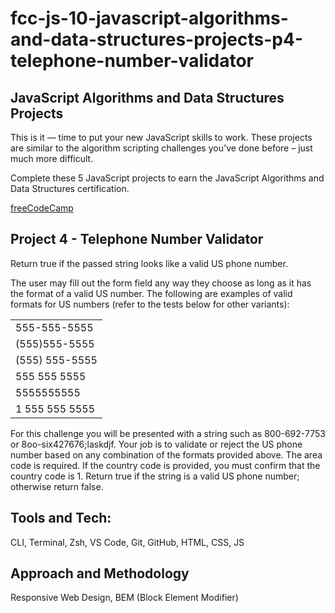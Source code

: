 # fcc-js-10-javascript-algorithms-and-data-structures-projects-p4-telephone-number-validator

## JavaScript Algorithms and Data Structures Projects

This is it — time to put your new JavaScript skills to work. These projects are similar to the algorithm scripting challenges you've done before – just much more difficult.

Complete these 5 JavaScript projects to earn the JavaScript Algorithms and Data Structures certification.

[freeCodeCamp](https://www.freecodecamp.org/learn/javascript-algorithms-and-data-structures/)

## Project 4 - Telephone Number Validator

Return true if the passed string looks like a valid US phone number.

The user may fill out the form field any way they choose as long as it has the format of a valid US number. The following are examples of valid formats for US numbers (refer to the tests below for other variants):

<table>
    <tr>
        <td>555-555-5555</td>
    </tr>
    <tr>        
        <td>(555)555-5555</td>
    </tr>
    <tr>        
        <td>(555) 555-5555</td>
    </tr>
    <tr>
        <td>555 555 5555</td>
    </tr>
    <tr>
        <td>5555555555</td>
    </tr>
    <tr>
        <td>1 555 555 5555</td>
    </tr>
</table>

For this challenge you will be presented with a string such as 800-692-7753 or 8oo-six427676;laskdjf. Your job is to validate or reject the US phone number based on any combination of the formats provided above. The area code is required. If the country code is provided, you must confirm that the country code is 1. Return true if the string is a valid US phone number; otherwise return false.

## Tools and Tech:

CLI, Terminal, Zsh, VS Code, Git, GitHub, HTML, CSS, JS

## Approach and Methodology

Responsive Web Design, BEM (Block Element Modifier)
